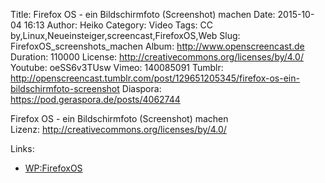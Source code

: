 Title: Firefox OS - ein Bildschirmfoto (Screenshot) machen
Date: 2015-10-04 16:13
Author: Heiko
Category: Video
Tags: CC by,Linux,Neueinsteiger,screencast,FirefoxOS,Web
Slug: FirefoxOS_screenshots_machen
Album: http://www.openscreencast.de
Duration: 110000
License: http://creativecommons.org/licenses/by/4.0/
Youtube: oeSS6v3TUsw
Vimeo: 140085091
Tumblr: http://openscreencast.tumblr.com/post/129651205345/firefox-os-ein-bildschirmfoto-screenshot
Diaspora: https://pod.geraspora.de/posts/4062744

Firefox OS - ein Bildschirmfoto (Screenshot) machen  
Lizenz: <http://creativecommons.org/licenses/by/4.0/>  
  

Links:

  * [WP:FirefoxOS](http://de.wikipedia.org/wiki/Firefox_OS "Link zu wikipedia.org" )

